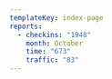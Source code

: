 ```yaml
---
templateKey: index-page
reports:
  - checkins: "1948"
    month: October
    time: "673"
    traffic: "83"
---
```

